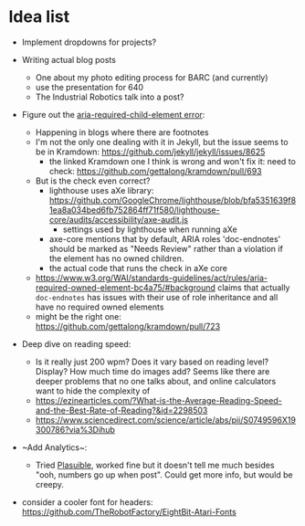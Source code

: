 # Idea list

* Implement dropdowns for projects?
* Writing actual blog posts
  * One about my photo editing process for BARC (and currently)
  * use the presentation for 640
  * The Industrial Robotics talk into a post?

* Figure out the [aria-required-child-element error](https://web.dev/aria-required-children/):
  * Happening in blogs where there are footnotes
  * I'm not the only one dealing with it in Jekyll, but the issue seems to be in Kramdown: https://github.com/jekyll/jekyll/issues/8625
    * the linked Kramdown one I think is wrong and won't fix it: need to check: https://github.com/gettalong/kramdown/pull/693
  * But is the check even correct?
    * lighthouse uses aXe library: https://github.com/GoogleChrome/lighthouse/blob/bfa5351639f81ea8a034bed6fb752864ff71f580/lighthouse-core/audits/accessibility/axe-audit.js
      * settings used by lighthouse when running aXe
    * axe-core mentions that by default, ARIA roles 'doc-endnotes' should be marked as "Needs Review" rather than a violation if the element has no owned children.
    * the actual code that runs the check in aXe core
  * https://www.w3.org/WAI/standards-guidelines/act/rules/aria-required-owned-element-bc4a75/#background claims that actually `doc-endnotes` has issues with their use of role inheritance and all have no required owned elements
  * might be the right one: https://github.com/gettalong/kramdown/pull/723

* Deep dive on reading speed:
  * Is it really just 200 wpm? Does it vary based on reading level? Display? How much time do images add? Seems like there are deeper problems that no one talks about, and online calculators want to hide the complexity of
  * https://ezinearticles.com/?What-is-the-Average-Reading-Speed-and-the-Best-Rate-of-Reading?&id=2298503
  * https://www.sciencedirect.com/science/article/abs/pii/S0749596X19300786?via%3Dihub

* ~Add Analytics~:
  * Tried [Plasuible](https://github.com/plausible/analytics/), worked fine but it doesn't tell me much besides "ooh, numbers go up when post".  Could get
    more info, but would be creepy.

* consider a cooler font for headers: https://github.com/TheRobotFactory/EightBit-Atari-Fonts